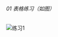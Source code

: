  



###### 01 表格练习（如图）

![练习1](https://upload-images.jianshu.io/upload_images/6299738-8740e96a71d5cda3.png?imageMogr2/auto-orient/strip%7CimageView2/2/w/1240)


